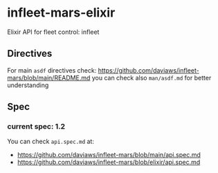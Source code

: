 # infleet-mars-elixir
Elixir API for fleet control: infleet

## Directives
For main `asdf` directives check: https://github.com/daviaws/infleet-mars/blob/main/README.md
  you can check also `man/asdf.md` for better understanding

## Spec

### current spec: 1.2

You can check `api.spec.md` at:
* https://github.com/daviaws/infleet-mars/blob/main/api.spec.md
* https://github.com/daviaws/infleet-mars/blob/elixir/api.spec.md
